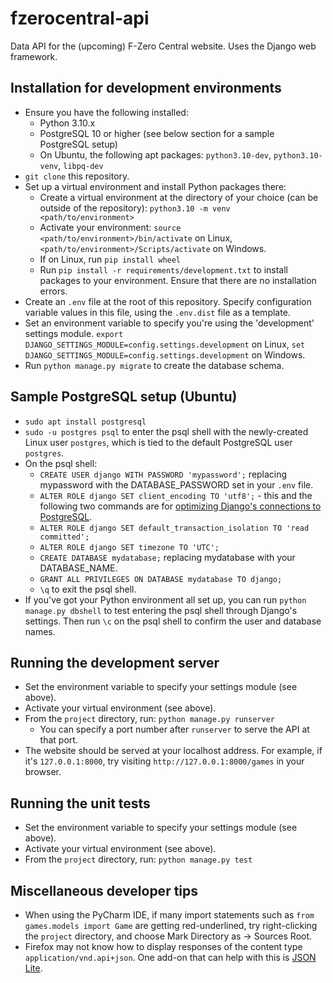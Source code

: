 # fzerocentral-api

Data API for the (upcoming) F-Zero Central website. Uses the Django web framework.


## Installation for development environments

- Ensure you have the following installed:
  - Python 3.10.x
  - PostgreSQL 10 or higher (see below section for a sample PostgreSQL setup)
  - On Ubuntu, the following apt packages: `python3.10-dev`, `python3.10-venv`, `libpq-dev`
- `git clone` this repository.
- Set up a virtual environment and install Python packages there:
  - Create a virtual environment at the directory of your choice (can be outside of the repository): `python3.10 -m venv <path/to/environment>`
  - Activate your environment: `source <path/to/environment>/bin/activate` on Linux, `<path/to/environment>/Scripts/activate` on Windows.
  - If on Linux, run `pip install wheel`
  - Run `pip install -r requirements/development.txt` to install packages to your environment. Ensure that there are no installation errors.
- Create an `.env` file at the root of this repository. Specify configuration variable values in this file, using the `.env.dist` file as a template.
- Set an environment variable to specify you're using the 'development' settings module. `export DJANGO_SETTINGS_MODULE=config.settings.development` on Linux, `set DJANGO_SETTINGS_MODULE=config.settings.development` on Windows.
- Run `python manage.py migrate` to create the database schema.

## Sample PostgreSQL setup (Ubuntu)

- `sudo apt install postgresql`
- `sudo -u postgres psql` to enter the psql shell with the newly-created Linux user `postgres`, which is tied to the default PostgreSQL user `postgres`.
- On the psql shell:
  - `CREATE USER django WITH PASSWORD 'mypassword';` replacing mypassword with the DATABASE_PASSWORD set in your `.env` file.
  - `ALTER ROLE django SET client_encoding TO 'utf8';` - this and the following two commands are for [optimizing Django's connections to PostgreSQL](https://docs.djangoproject.com/en/dev/ref/databases/#optimizing-postgresql-s-configuration).
  - `ALTER ROLE django SET default_transaction_isolation TO 'read committed';`
  - `ALTER ROLE django SET timezone TO 'UTC';`
  - `CREATE DATABASE mydatabase;` replacing mydatabase with your DATABASE_NAME.
  - `GRANT ALL PRIVILEGES ON DATABASE mydatabase TO django;`
  - `\q` to exit the psql shell.
- If you've got your Python environment all set up, you can run `python manage.py dbshell` to test entering the psql shell through Django's settings. Then run `\c` on the psql shell to confirm the user and database names.

## Running the development server

- Set the environment variable to specify your settings module (see above).
- Activate your virtual environment (see above).
- From the `project` directory, run: `python manage.py runserver`
  - You can specify a port number after `runserver` to serve the API at that port.
- The website should be served at your localhost address. For example, if it's `127.0.0.1:8000`, try visiting `http://127.0.0.1:8000/games` in your browser.

## Running the unit tests

- Set the environment variable to specify your settings module (see above).
- Activate your virtual environment (see above).
- From the `project` directory, run: `python manage.py test`

## Miscellaneous developer tips

- When using the PyCharm IDE, if many import statements such as `from games.models import Game` are getting red-underlined, try right-clicking the `project` directory, and choose Mark Directory as -> Sources Root. 
- Firefox may not know how to display responses of the content type `application/vnd.api+json`. One add-on that can help with this is [JSON Lite](https://github.com/lauriro/json-lite).

